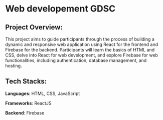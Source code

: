 
# Web developement GDSC

## Project Overview:

This project aims to guide participants through the process of building a dynamic and responsive web application using React for the frontend and Firebase for the backend. Participants will learn the basics of HTML and CSS, delve into React for web development, and explore Firebase for web functionalities, including authentication, database management, and hosting.


## Tech Stacks:
**Languages**: HTML, CSS, JavaScript 

**Frameworks**: ReactJS

**Backend**: Firebase
